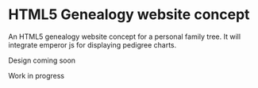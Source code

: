 # HTML5 Genealogy website concept
An HTML5 genealogy website concept for a personal family tree. It will integrate emperor js for displaying pedigree charts.

Design coming soon

Work in progress
